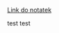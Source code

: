 [Link do notatek](https://docs.google.com/document/d/1yqjwe7mg-Rmf7cHoUdnRgHP2KD-BJUX3hzOPS2Uy3x0/edit?usp=drivesdk)

test test